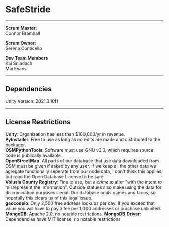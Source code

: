 # SafeStride

---

**Scrum Master:**<br>
Connor Bramhall <br>

**Scrum Owner:**<br>
Serena Conticello<br>

**Dev Team Members**<br>
Kai Sniadach<br>
Mai Evans<br>

---

## Dependencies

Unity Version: 2021.3.10f1

---

## License Restrictions

**Unity**: Organization has less than $100,000/yr in revenue.\
**PyInstaller**: Free to use as long as no edits are made and distributed to the packager.\
**OSMPythonTools**: Software must use GNU v3.0, which requires source code is publically available.\
**OpenStreetMap**: All parts of our database that use data downloaded from OSM must be given if asked by any user. If we keep all the other data we agregate functionally seperate from our node data, I don't think this applies, but read the Open Database License to be sure.\
**Volusia County Registry**: Fine to use, but a *crime* to alter "with the intent to misrepresent the information". Outside statues also make using the data for discrimination purposes illegal. Our database omits names and faces, so hopefully this clears us of this legal issue.\
**geocodeio**: Only 2,500 free address lookups per day. If you exceed that value you will have to pay a fee per 1,000 addresses or purchase unlimited.\
**MongoDB**: Apache 2.0, no notable restrictions.
**MongoDB.Driver**: Dependencies have MIT license, no notable restrictions


